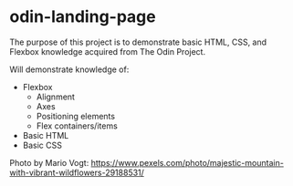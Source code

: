 # odin-landing-page

The purpose of this project is to demonstrate basic HTML, CSS, and Flexbox knowledge acquired from The Odin Project.

Will demonstrate knowledge of:
- Flexbox
    - Alignment
    - Axes
    - Positioning elements
    - Flex containers/items
- Basic HTML
- Basic CSS

Photo by Mario Vogt: https://www.pexels.com/photo/majestic-mountain-with-vibrant-wildflowers-29188531/